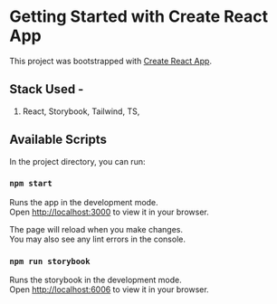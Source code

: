 # Getting Started with Create React App

This project was bootstrapped with [Create React App](https://github.com/facebook/create-react-app).

## Stack Used - 

1) React, Storybook, Tailwind, TS, 

## Available Scripts

In the project directory, you can run:

### `npm start`

Runs the app in the development mode.\
Open [http://localhost:3000](http://localhost:3000) to view it in your browser.

The page will reload when you make changes.\
You may also see any lint errors in the console.

### `npm run storybook`

Runs the storybook in the development mode.\
Open [http://localhost:6006](http://localhost:6006) to view it in your browser.
